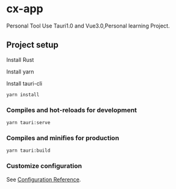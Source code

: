 # cx-app

Personal Tool
Use Tauri1.0 and Vue3.0,Personal learning Project. 

## Project setup

Install Rust

Install yarn

Install tauri-cli

```
yarn install
```

### Compiles and hot-reloads for development
```
yarn tauri:serve
```

### Compiles and minifies for production
```
yarn tauri:build
```

### Customize configuration
See [Configuration Reference](https://cli.vuejs.org/config/).
